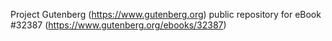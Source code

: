 Project Gutenberg (https://www.gutenberg.org) public repository for eBook #32387 (https://www.gutenberg.org/ebooks/32387)
